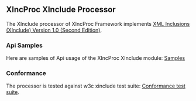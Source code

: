 ## XIncProc XInclude Processor
The XInclude processor of XIncProc Framework implements
[XML Inclusions (XInclude) Version 1.0 (Second Edition)](http://www.w3.org/TR/xinclude/).

### Api Samples
Here are samples of Api usage of the XIncProc XInclude module: [Samples](specs/org/etourdot/xincproc/xinclude/api/Api.html)

### Conformance
The processor is tested against w3c xinclude test suite: [Conformance test suite](specs/org/etourdot/xincproc/xinclude/testsuite/TestSuite.html).
